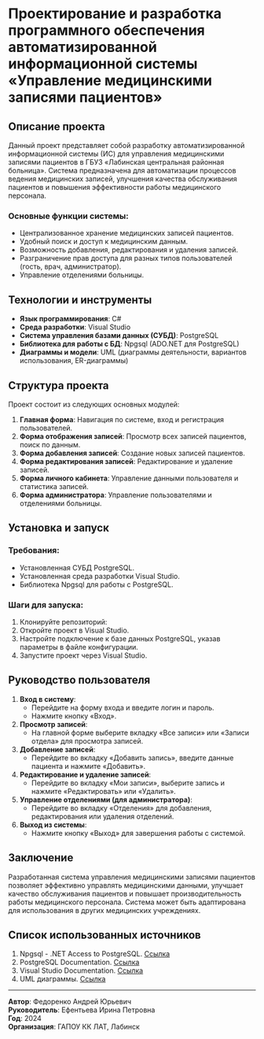 # Проектирование и разработка программного обеспечения автоматизированной информационной системы «Управление медицинскими записями пациентов»

## Описание проекта

Данный проект представляет собой разработку автоматизированной информационной системы (ИС) для управления медицинскими записями пациентов в ГБУЗ «Лабинская центральная районная больница». Система предназначена для автоматизации процессов ведения медицинских записей, улучшения качества обслуживания пациентов и повышения эффективности работы медицинского персонала.

### Основные функции системы:
- Централизованное хранение медицинских записей пациентов.
- Удобный поиск и доступ к медицинским данным.
- Возможность добавления, редактирования и удаления записей.
- Разграничение прав доступа для разных типов пользователей (гость, врач, администратор).
- Управление отделениями больницы.

## Технологии и инструменты

- **Язык программирования**: C#
- **Среда разработки**: Visual Studio
- **Система управления базами данных (СУБД)**: PostgreSQL
- **Библиотека для работы с БД**: Npgsql (ADO.NET для PostgreSQL)
- **Диаграммы и модели**: UML (диаграммы деятельности, вариантов использования, ER-диаграммы)

## Структура проекта

Проект состоит из следующих основных модулей:
1. **Главная форма**: Навигация по системе, вход и регистрация пользователей.
2. **Форма отображения записей**: Просмотр всех записей пациентов, поиск по данным.
3. **Форма добавления записей**: Создание новых записей пациентов.
4. **Форма редактирования записей**: Редактирование и удаление записей.
5. **Форма личного кабинета**: Управление данными пользователя и статистика записей.
6. **Форма администратора**: Управление пользователями и отделениями больницы.

## Установка и запуск

### Требования:
- Установленная СУБД PostgreSQL.
- Установленная среда разработки Visual Studio.
- Библиотека Npgsql для работы с PostgreSQL.

### Шаги для запуска:
1. Клонируйте репозиторий:
2. Откройте проект в Visual Studio.
3. Настройте подключение к базе данных PostgreSQL, указав параметры в файле конфигурации.
4. Запустите проект через Visual Studio.

## Руководство пользователя
1. **Вход в систему**:
    - Перейдите на форму входа и введите логин и пароль.
    - Нажмите кнопку «Вход».
2. **Просмотр записей**:
    - На главной форме выберите вкладку «Все записи» или «Записи отдела» для просмотра записей.
3. **Добавление записей**:
    - Перейдите во вкладку «Добавить запись», введите данные пациента и нажмите «Добавить».
4. **Редактирование и удаление записей**:
    - Перейдите во вкладку «Мои записи», выберите запись и нажмите «Редактировать» или «Удалить».
5. **Управление отделениями (для администратора)**:
    - Перейдите во вкладку «Отделения» для добавления, редактирования или удаления отделений.
6. **Выход из системы**:
    - Нажмите кнопку «Выход» для завершения работы с системой.

## Заключение

Разработанная система управления медицинскими записями пациентов позволяет эффективно управлять медицинскими данными, улучшает качество обслуживания пациентов и повышает производительность работы медицинского персонала. Система может быть адаптирована для использования в других медицинских учреждениях.

## Список использованных источников
1. Npgsql - .NET Access to PostgreSQL. [Ссылка](https://www.npgsql.org/)
2. PostgreSQL Documentation. [Ссылка](https://www.postgresql.org/docs/)
3. Visual Studio Documentation. [Ссылка](https://docs.microsoft.com/ru-ru/visualstudio/)
4. UML диаграммы. [Ссылка](https://www.uml-diagrams.org/)

---

**Автор**: Федоренко Андрей Юрьевич  
**Руководитель**: Ефентьева Ирина Петровна  
**Год**: 2024  
**Организация**: ГАПОУ КК ЛАТ, Лабинск
